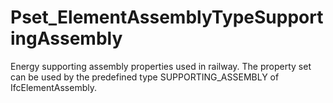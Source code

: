 # Pset_ElementAssemblyTypeSupportingAssembly

Energy supporting assembly properties used in railway. The property set can be used by the predefined type SUPPORTING_ASSEMBLY of IfcElementAssembly.
